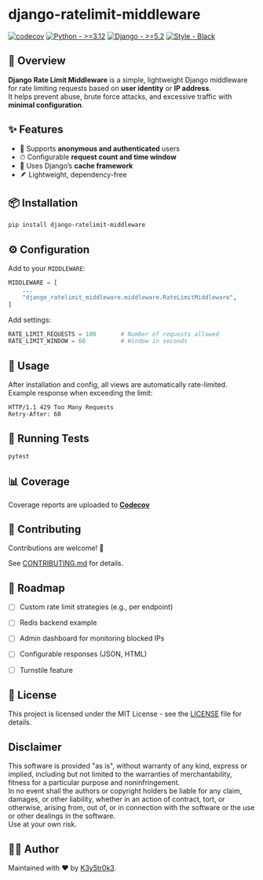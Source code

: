 # django-ratelimit-middleware


[![codecov](https://codecov.io/gh/k3y5tr0k3/django-ratelimit-middleware/branch/master/graph/badge.svg?token=nkXbpqFJot)](https://codecov.io/gh/k3y5tr0k3/django-ratelimit-middleware)
[![Python - >=3.12](https://img.shields.io/badge/Python->=3.12-2ea44f?logo=python&logoColor=yellow)](https://www.python.org/)
[![Django - >=5.2](https://img.shields.io/badge/Django->=5.2-2ea44f?logo=django&logoColor=lime)](https://www.djangoproject.com/)
[![Style - Black](https://img.shields.io/badge/Style-Black-black?logo=stylelint&logoColor=white)](https://github.com/psf/black)


## 🌟 Overview

**Django Rate Limit Middleware** is a simple, lightweight Django middleware for rate limiting requests based on **user identity** or **IP address**.  
It helps prevent abuse, brute force attacks, and excessive traffic with **minimal configuration**.


## ✨ Features

- 🔑 Supports **anonymous and authenticated** users
- ⏱ Configurable **request count and time window**
- 🧠 Uses Django’s **cache framework**
- 🪶 Lightweight, dependency-free


## 📦 Installation

```bash
pip install django-ratelimit-middleware
```


## ⚙️ Configuration

Add to your `MIDDLEWARE`:

```python
MIDDLEWARE = [
    ...
    "django_ratelimit_middleware.middleware.RateLimitMiddleware",
]
```

Add settings:

```python
RATE_LIMIT_REQUESTS = 100       # Number of requests allowed
RATE_LIMIT_WINDOW = 60          # Window in seconds
```

## 🚀 Usage

After installation and config, all views are automatically rate-limited.  
Example response when exceeding the limit:

```http
HTTP/1.1 429 Too Many Requests
Retry-After: 60
```

## 🧪 Running Tests

```bash
pytest
```

## 📊 Coverage

Coverage reports are uploaded to [**Codecov**](https://codecov.io)


## 🤝 Contributing

Contributions are welcome! 🎉

See [CONTRIBUTING.md](CONTRIBUTING.md) for details.


## 📌 Roadmap

- [ ] Custom rate limit strategies (e.g., per endpoint)
- [ ] Redis backend example
- [ ] Admin dashboard for monitoring blocked IPs
- [ ] Configurable responses (JSON, HTML)
- [ ] Turnstile feature


## 📜 License

This project is licensed under the MIT License - see the [LICENSE](LICENSE) file for details.


## Disclaimer

This software is provided "as is", without warranty of any kind, express or implied, including but not limited to the warranties of merchantability, fitness for a particular purpose and noninfringement.  
In no event shall the authors or copyright holders be liable for any claim, damages, or other liability, whether in an action of contract, tort, or otherwise, arising from, out of, or in connection with the software or the use or other dealings in the software.  
Use at your own risk.


## 👨‍💻 Author

Maintained with ❤️ by [K3y5tr0k3](https://github.com/k3y5tr0k3).




